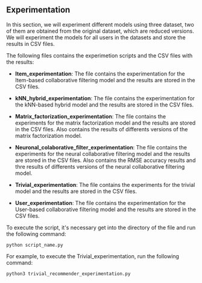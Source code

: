 ## Experimentation

In this section, we will experiment different models using three dataset, two of them are obtained from the original dataset, which are reduced versions. We will experiment the models for all users in the datasets and store the results in CSV files.

The following files contains the experimetion scripts and the CSV files with the results:

- **Item_experimentation**: The file contains the experimentation for the Item-based collaborative filtering model and the results are stored in the CSV files.

- **kNN_hybrid_experimentation**: The file contains the experimentation for the kNN-based hybrid model and the results are stored in the CSV files.

- **Matrix_factorization_experimentation**: The file contains the experiments for the matrix factorization model and the results are stored in the CSV files. Also contains the results of differents versions of the matrix factorization model.

- **Neuronal_colaborative_filter_experimentation**: The file contains the experiments for the neural collaborative filtering model and the results are stored in the CSV files. Also contains the RMSE accuracy results and thre results of differents versions of the neural collaborative filtering model.

- **Trivial_experimentation**: The file contains the experiments for the trivial model and the results are stored in the CSV files.

- **User_experimentation**: The file contains the experimentation for the User-based collaborative filtering model and the results are stored in the CSV files.

To execute the script, it's necessary get into the directory of the file and run the following command:

```
python script_name.py
```

For example, to execute the Trivial_experimentation, run the following command:

```
python3 trivial_recommender_experimentation.py
```